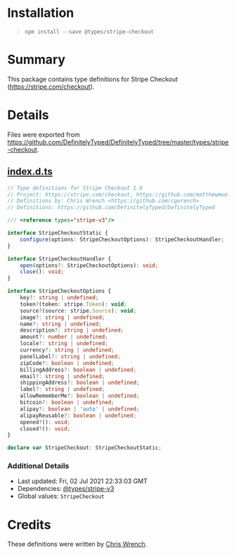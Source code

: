# Installation
> `npm install --save @types/stripe-checkout`

# Summary
This package contains type definitions for Stripe Checkout (https://stripe.com/checkout).

# Details
Files were exported from https://github.com/DefinitelyTyped/DefinitelyTyped/tree/master/types/stripe-checkout.
## [index.d.ts](https://github.com/DefinitelyTyped/DefinitelyTyped/tree/master/types/stripe-checkout/index.d.ts)
````ts
// Type definitions for Stripe Checkout 1.0
// Project: https://stripe.com/checkout, https://github.com/matthewmueller/stripe-checkout
// Definitions by: Chris Wrench <https://github.com/cgwrench>
// Definitions: https://github.com/DefinitelyTyped/DefinitelyTyped

/// <reference types="stripe-v3"/>

interface StripeCheckoutStatic {
    configure(options: StripeCheckoutOptions): StripeCheckoutHandler;
}

interface StripeCheckoutHandler {
    open(options?: StripeCheckoutOptions): void;
    close(): void;
}

interface StripeCheckoutOptions {
    key?: string | undefined;
    token?(token: stripe.Token): void;
    source?(source: stripe.Source): void;
    image?: string | undefined;
    name?: string | undefined;
    description?: string | undefined;
    amount?: number | undefined;
    locale?: string | undefined;
    currency?: string | undefined;
    panelLabel?: string | undefined;
    zipCode?: boolean | undefined;
    billingAddress?: boolean | undefined;
    email?: string | undefined;
    shippingAddress?: boolean | undefined;
    label?: string | undefined;
    allowRememberMe?: boolean | undefined;
    bitcoin?: boolean | undefined;
    alipay?: boolean | 'auto' | undefined;
    alipayReusable?: boolean | undefined;
    opened?(): void;
    closed?(): void;
}

declare var StripeCheckout: StripeCheckoutStatic;

````

### Additional Details
 * Last updated: Fri, 02 Jul 2021 22:33:03 GMT
 * Dependencies: [@types/stripe-v3](https://npmjs.com/package/@types/stripe-v3)
 * Global values: `StripeCheckout`

# Credits
These definitions were written by [Chris Wrench](https://github.com/cgwrench).
